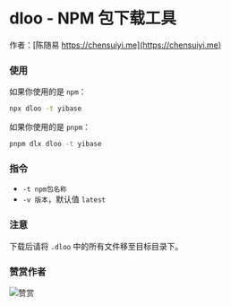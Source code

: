 # dloo - NPM 包下载工具

作者：[陈随易 https://chensuiyi.me](https://chensuiyi.me)

### 使用

如果你使用的是 `npm`：

```bash
npx dloo -t yibase
```

如果你使用的是 `pnpm`：

```bash
pnpm dlx dloo -t yibase
```

### 指令

-   `-t npm包名称`
-   `-v 版本`，默认值 `latest`

### 注意

下载后请将 `.dloo` 中的所有文件移至目标目录下。

### 赞赏作者

![赞赏](https://static.yicode.tech/images/zan-shang.jpg)
